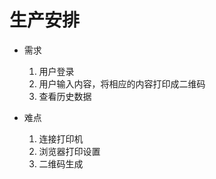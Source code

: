 # 生产安排

- 需求

    1. 用户登录
    2. 用户输入内容，将相应的内容打印成二维码
    3. 查看历史数据
    
- 难点
    1. 连接打印机
    2. 浏览器打印设置
    3. 二维码生成

